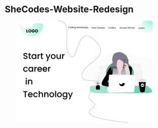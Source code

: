 # SheCodes-Website-Redesign
<p align="center">
  <a href="https://github.com/Singh-Shivani/Hamilton_Flare">
    <img src="Website_Pages_Png/Landing Page.png" alt="Logo" width = 85%> 
</p>


